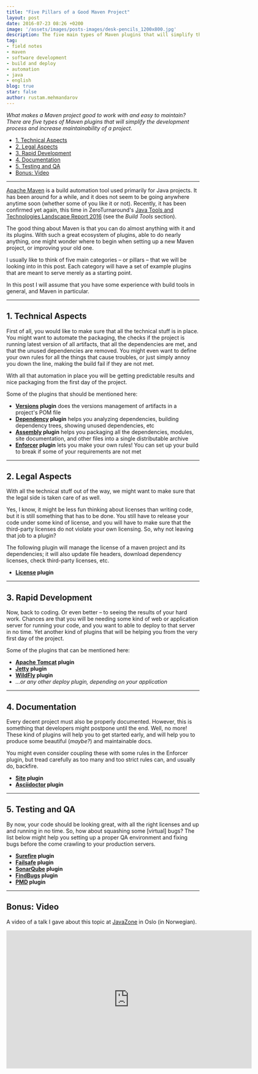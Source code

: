 ```yaml
---
title: "Five Pillars of a Good Maven Project"
layout: post
date: 2016-07-23 08:26 +0200
image: '/assets/images/posts-images/desk-pencils_1200x800.jpg'
description: The five main types of Maven plugins that will simplify the development process and increase maintainability of a project.
tag:
- field notes
- maven
- software development
- build and deploy
- automation
- java
- english
blog: true
star: false
author: rustam.mehmandarov
---
```


_What makes a Maven project good to work with and easy to maintain? There are five types of Maven plugins that will simplify the development process and increase maintainability of a project._

- [1. Technical Aspects](#technical-aspects)
- [2. Legal Aspects](#legal-aspects)
- [3. Rapid Development](#rapid-development)
- [4. Documentation](#documentation)
- [5. Testing and QA](#testing-and-qa)
- [Bonus: Video](#bonus-video)


---

[Apache Maven][18] is a build automation tool used primarily for Java projects. It has been around for a while, and it does not seem to be going anywhere anytime soon (whether some of you like it or not). Recently, it has been confirmed yet again, this time in ZeroTurnaround's [Java Tools and Technologies Landscape Report 2016][1] (see the _Build Tools_ section).

The good thing about Maven is that you can do almost anything with it and its plugins. With such a great ecosystem of plugins, able to do nearly anything, one might wonder where to begin when setting up a new Maven project, or improving your old one.

I usually like to think of five main categories – or pillars – that we will be looking into in this post. Each category will have a set of example plugins that are meant to serve merely as a starting point. 

In this post I will assume that you have some experience with build tools in general, and Maven in particular.

---

## 1. Technical Aspects

First of all, you would like to make sure that all the technical stuff is in place. You might want to automate the packaging, the checks if the project is running latest version of all artifacts, that all the dependencies are met, and that the unused dependencies are removed. You might even want to define your own rules for all the things that cause troubles, or just simply annoy you down the line, making the build fail if they are not met. 

With all that automation in place you will be getting predictable results and nice packaging from the first day of the project.

Some of the plugins that should be mentioned here:

* **[Versions][2] plugin** does the versions management of artifacts in a project's POM file
* **[Dependency][3] plugin** helps you analyzing dependencies, building dependency trees, showing unused dependencies, etc
* **[Assembly][4] plugin** helps you packaging all the dependencies, modules, site documentation, and other files into a single distributable archive
* **[Enforcer][5] plugin** lets you make your own rules! You can set up your build to break if some of your requirements are not met

---

## 2. Legal Aspects

With all the technical stuff out of the way, we might want to make sure that the legal side is taken care of as well. 

Yes, I know, it might be less fun thinking about licenses than writing code, but it is still something that has to be done. You still have to release your code under some kind of license, and you will have to make sure that the third-party licenses do not violate your own licensing. So, why not leaving that job to a plugin?

The following plugin will manage the license of a maven project and its dependencies; it will also update file headers, download dependency licenses, check third-party licenses, etc.

* **[License][6] plugin**

---

## 3. Rapid Development

Now, back to coding. Or even better – to seeing the results of your hard work. Chances are that you will be needing some kind of web or application server for running your code, and you want to able to deploy to that server in no time. Yet another kind of plugins that will be helping you from the very first day of the project. 

Some of the plugins that can be mentioned here:

* **[Apache Tomcat][7] plugin** 
* **[Jetty][8] plugin** 
* **[WildFly][9] plugin** 
* _...or any other deploy plugin, depending on your application_

---

## 4. Documentation

Every decent project must also be properly documented. However, this is something that developers might postpone until the end. Well, no more! These kind of plugins will help you to get started early, and will help you to produce some beautiful (_maybe?_) and maintainable docs.

You might even consider coupling these with some rules in the Enforcer plugin, but tread carefully as too many and too strict rules can, and usually do, backfire.

* **[Site][10] plugin**
* **[Asciidoctor][11] plugin**

---

## 5. Testing and QA

By now, your code should be looking great, with all the right licenses and up and running in no time. So, how about squashing some [virtual] bugs? The list below might help you setting up a proper QA environment and fixing bugs before the come crawling to your production servers.

* **[Surefire][12] plugin** 
* **[Failsafe][13] plugin** 
* **[SonarQube][14] plugin** 
* **[FindBugs][15] plugin** 
* **[PMD][16] plugin** 

---

## Bonus: Video

A video of a talk I gave about this topic at [JavaZone][17] in Oslo (in Norwegian).

<iframe src="https://player.vimeo.com/video/138955650?byline=0&portrait=0" width="640" height="360" frameborder="0" webkitallowfullscreen mozallowfullscreen allowfullscreen></iframe>

[1]: http://zeroturnaround.com/rebellabs/java-tools-and-technologies-landscape-2016-trends/
[2]: http://www.mojohaus.org/versions-maven-plugin/
[3]: http://maven.apache.org/plugins/maven-dependency-plugin/
[4]: http://maven.apache.org/plugins/maven-assembly-plugin/
[5]: http://maven.apache.org/enforcer/maven-enforcer-plugin/
[6]: http://www.mojohaus.org/license-maven-plugin/
[7]: http://tomcat.apache.org/maven-plugin.html
[8]: https://mvnrepository.com/artifact/org.eclipse.jetty/jetty-maven-plugin
[9]: https://docs.jboss.org/wildfly/plugins/maven/latest/
[10]: https://maven.apache.org/plugins/maven-site-plugin/
[11]: http://asciidoctor.org/docs/asciidoctor-maven-plugin/
[12]: http://maven.apache.org/surefire/maven-surefire-plugin/
[13]: http://maven.apache.org/surefire/maven-failsafe-plugin/
[14]: http://www.mojohaus.org/sonar-maven-plugin/plugin-info.html
[15]: http://gleclaire.github.io/findbugs-maven-plugin/
[16]: https://maven.apache.org/plugins/maven-pmd-plugin/
[17]: http://2015.javazone.no/details.html?talk=86734cc36c24b081d399454534248f3aad7062ce30de5aea27de84f80a476269
[18]: https://maven.apache.org/
